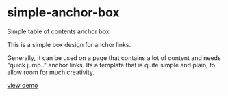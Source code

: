 # simple-anchor-box
Simple table of contents anchor box 

This is a simple box design for anchor links. 

Generally, it can be used on a page that contains a lot of content and needs "quick jump.." anchor links. Its a template that is quite simple and plain, to allow room for much creativity. 

<a href="http://codepen.io/AshHarpp/pen/ZGRQWr">view demo</a>
